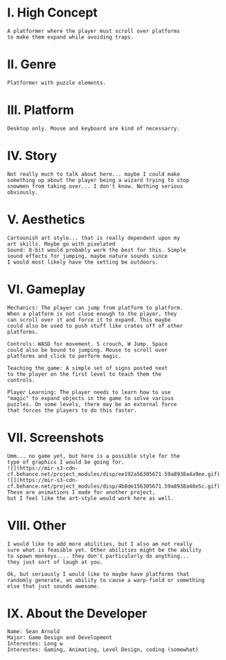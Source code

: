 # I. High Concept
	A platformer where the player must scroll over platforms 
	to make them expand while avoiding traps.
	
# II. Genre
	Platformer with puzzle elements.
	
# III. Platform
	Desktop only. Mouse and keyboard are kind of necessarry.
	
# IV. Story
	Not really much to talk about here... maybe I could make 
	something up about the player being a wizard trying to stop 
	snowmen from taking over... I don't know. Nothing serious 
	obviously.
	
# V. Aesthetics
	Cartoonish art style... that is really dependent upon my 
	art skills. Maybe go with pixelated
	Sound: 8-bit would probably work the best for this. Simple 
	sound effects for jumping, maybe nature sounds since 
	I would most likely have the setting be outdoors.
	
# VI. Gameplay
	Mechanics: The player can jump from platform to platform. 
	When a platform is not close enough to the player, they 
	can scroll over it and force it to expand. This maybe 
	could also be used to push stuff like crates off of other
	platforms.
	
	Controls: WASD for movement. S crouch, W Jump. Space 
	could also be bound to jumping. Mouse to scroll over 
	platforms and click to perform magic.
	
	Teaching the game: A simple set of signs posted next 
	to the player on the first level to teach them the
	controls.
	
	Player Learning: The player needs to learn how to use 
	"magic" to expand objects in the game to solve various
	puzzles. On some levels, there may be an external force 
	that forces the players to do this faster.
	
# VII. Screenshots
	Umm... no game yet, but here is a possible style for the 
	type of graphics I would be going for.
	![](https://mir-s3-cdn-cf.behance.net/project_modules/disp/ee192a56305671.59a8938a4a9ee.gif)
	![](https://mir-s3-cdn-cf.behance.net/project_modules/disp/4b8de156305671.59a8938a48e5c.gif)
	These are animations I made for another project, 
	but I feel like the art-style would work here as well.

# VIII. Other
	I would like to add more abilities, but I also am not really
	sure what is feasible yet. Other abilities might be the ability
	to spawn monkeys.... they don't particularly do anything... 
	they just sort of laugh at you.
	
	Ok, but seriously I would like to maybe have platforms that 
	randomly generate, an ability to cause a warp-field or something 
	else that just sounds awesome.
	
# IX. About the Developer
	Name: Sean Arnold
	Major: Game Design and Development
	Interestes: Long w
	Interestes: Gaming, Animating, Level Design, coding (somewhat)
